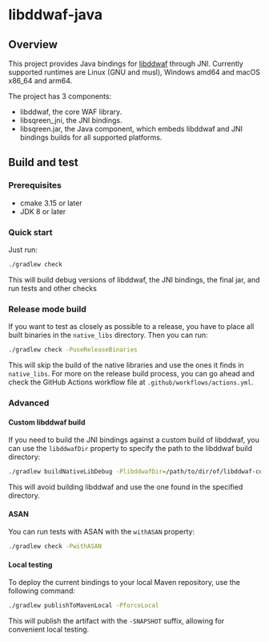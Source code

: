 # libddwaf-java

## Overview

This project provides Java bindings for [libddwaf](https://github.com/DataDog/libddwaf) through JNI.
Currently supported runtimes are Linux (GNU and musl), Windows amd64 and macOS x86\_64 and arm64.

The project has 3 components:

* libddwaf, the core WAF library.
* libsqreen\_jni, the JNI bindings.
* libsqreen.jar, the Java component, which embeds libddwaf and JNI bindings builds for all supported platforms.

## Build and test

### Prerequisites

* cmake 3.15 or later
* JDK 8 or later

### Quick start

Just run:

```sh
./gradlew check
```

This will build debug versions of libddwaf, the JNI bindings, the final jar,
and run tests and other checks

### Release mode build

If you want to test as closely as possible to a release, you have to place
all built binaries in the `native_libs` directory. Then you can run:

```sh
./gradlew check -PuseReleaseBinaries
```

This will skip the build of the native libraries and use the ones it finds in
`native_libs`. For more on the release build process, you can go ahead and check
the GitHub Actions workflow file at `.github/workflows/actions.yml`.

### Advanced

#### Custom libddwaf build

If you need to build the JNI bindings against a custom build of libddwaf, you can use
the `libddwafDir` property to specify the path to the libddwaf build directory:

```sh
./gradlew buildNativeLibDebug -PlibddwafDir=/path/to/dir/of/libddwaf-config-debug.cmake
```

This will avoid building libddwaf and use the one found in the specified directory.

#### ASAN

You can run tests with ASAN with the `withASAN` property:

```sh
./gradlew check -PwithASAN
```

#### Local testing

To deploy the current bindings to your local Maven repository, use the following command:

```sh
./gradlew publishToMavenLocal -PforceLocal
```

This will publish the artifact with the `-SNAPSHOT` suffix, allowing for convenient local testing.
